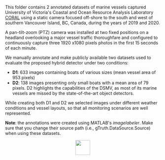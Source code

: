 This folder contains 2 annotated datasets of marine vessels captured University of Victoria's Coastal and Ocean Resource Analysis Laboratory [CORAL](www.coral.geog.uvic.ca) using a static camera focused off-shore to the south and west of southern Vancouver Island, BC, Canada, during the years of 2019 and 2020. 

A pan-tilt-zoom (PTZ) camera was installed at two fixed positions on a headland overlooking a major vessel traffic thoroughfare and configured to continuously capture three 1920 x1080 pixels photos in the first 15 seconds of each minute. 

We manually annotate and make publicly available two datasets used to evaluate the proposed hybrid detector under two conditions: 
* **D1**: 633 images containing boats of various sizes (mean vessel area of 953 pixels)
* **D2**: 138 images presenting only small boats with a mean area of 79 pixels. D2 highlights the capabilities of the DSMV, as most of its marine vessels are missed by the state-of-the-art object detectors. 

While creating both D1 and D2 we selected images under different weather conditions and vessel layouts, so that all monitoring scenarios are well represented. 

**Note**: the annotations were created using MATLAB's *imagelabeler*. Make sure that you change their source path (i.e., gTruth.DataSource.Source) when using these datasets. 

<p align="center">
  <img src="https://i.imgur.com/fwiNzRm.jpg" width="48">
</p>

